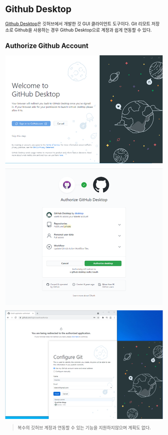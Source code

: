 # Github Desktop
[Github Desktop](https://desktop.github.com/)은 깃허브에서 개발한 깃 GUI 클라이언트 도구이다. Git 리모트 저장소로 Github을 사용하는 경우 Github Desktop으로 계정과 쉽게 연동할 수 있다.

## Authorize Github Account
![](./img/git-desktop-01.png)

![](./img/git-desktop-02.png)

![](./img/git-desktop-03.png)

> 복수의 깃허브 계정과 연동할 수 있는 기능을 지원하지않으며 계획도 없다.